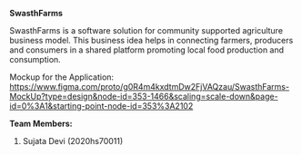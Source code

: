 **SwasthFarms**

SwasthFarms is a software solution for community supported agriculture business model. This 
business idea helps in connecting farmers, producers and consumers in a shared platform
promoting local food production and consumption.




Mockup for the Application:
https://www.figma.com/proto/g0R4m4kxdtmDw2FjVAQzau/SwasthFarms-MockUp?type=design&node-id=353-1466&scaling=scale-down&page-id=0%3A1&starting-point-node-id=353%3A2102


**Team Members:**

1. Sujata Devi (2020hs70011)

